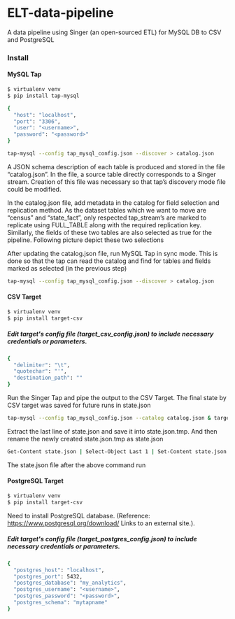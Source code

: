 # ELT-data-pipeline
A data pipeline using Singer (an open-sourced ETL) for MySQL DB to CSV and PostgreSQL


### Install

#### MySQL Tap

```bash
$ virtualenv venv
$ pip install tap-mysql
```
```bash
{
  "host": "localhost",
  "port": "3306",
  "user": "<username>",
  "password": "<password>"
}
```

```bash
tap-mysql --config tap_mysql_config.json --discover > catalog.json
```

A JSON schema description of each table is produced and stored in the file “catalog.json”. In the file, a source table directly corresponds to a Singer stream. Creation of this file was necessary so that tap’s discovery mode file could be modified. 

In the catalog.json file, add metadata in the catalog for field selection and replication method. As the dataset tables which we want to move are “census” and “state_fact”, only respected tap_stream’s are marked to replicate using FULL_TABLE along with the required replication key. Similarly, the fields of these two tables are also selected as true for the pipeline. Following picture depict these two selections

After updating the catalog.json file, run MySQL Tap in sync mode. This is done so that the tap can read the catalog and find for tables and fields marked as selected (in the previous step)
```bash
tap-mysql --config tap_mysql_config.json --discover > catalog.json
```


#### CSV Target

```bash
$ virtualenv venv
$ pip install target-csv
```
##### Edit target's config file (target_csv_config.json) to include necessary credentials or parameters.
```bash
{
  "delimiter": "\t",
  "quotechar": "'",
  "destination_path": ""
}
```

Run the Singer Tap and pipe the output to the CSV Target. The final state by CSV target was saved for future runs in state.json
```bash
tap-mysql --config tap_mysql_config.json --catalog catalog.json & target-csv --config target_csv_config.json >> state.json
```


Extract the last line of state.json and save it into state.json.tmp. And then rename the newly created state.json.tmp as state.json
```bash
Get-Content state.json | Select-Object Last 1 | Set-Content state.json.tmp | move state.json.tmp state.json
```

The state.json file after the above command run


#### PostgreSQL Target

```bash
$ virtualenv venv
$ pip install target-csv
```
Need to install PostgreSQL database. (Reference: https://www.postgresql.org/download/ Links to an external site.).

##### Edit target's config file (target_postgres_config.json) to include necessary credentials or parameters.
```bash
{
  "postgres_host": "localhost",
  "postgres_port": 5432,
  "postgres_database": "my_analytics",
  "postgres_username": "<username>",
  "postgres_password": "<password>",
  "postgres_schema": "mytapname"
}
```
